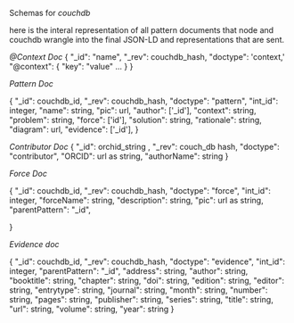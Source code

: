 Schemas for *couchdb*

here is the interal representation of all pattern documents that node and couchdb wrangle into
the final JSON-LD and representations that are sent.

*@Context Doc*
{
	"\_id": "name",
	"\_rev": couchdb_hash,
	"doctype": 'context,'
	"@context": {
		"key": "value"
		...
	}
}

*Pattern Doc*

{
	"\_id": couchdb_id,
	"\_rev":	couchdb_hash,
	"doctype": "pattern",
	"int_id": integer,
	"name": string,
	"pic": url,
	"author": ['_id'],
	"context": string,
	"problem": string,
	"force": ['id'],
	"solution": string,
	"rationale": string,
	"diagram": url,
	"evidence": ['_id'],
}

*Contributor Doc*
{
	"\_id": orchid_string ,
	"\_rev": couch_db hash,
	"doctype": "contributor",
	"ORCID": url as string,
	"authorName": string
}

*Force Doc*

{
	"\_id":  couchdb_id,
	"\_rev": couchdb_hash,
	"doctype": "force",
	"int_id": integer,
	"forceName": string,
	"description": string,
	"pic": url as string,
	"parentPattern": "_id",

}

*Evidence doc*

{
	"\_id":  couchdb_id,
	"\_rev": couchdb_hash,
	"doctype": "evidence",
	"int_id": integer,
	"parentPattern": "_id",
	"address": string,
	"author": string,
	"booktitle": string,
	"chapter": string,
	"doi": string,
	"edition": string,
	"editor": string,
	"entrytype": string,
	"journal": string,
	"month": string,
	"number": string,
	"pages": string,
	"publisher": string,
	"series": string,
	"title": string,
	"url": string,
	"volume": string,
	"year": string
}
